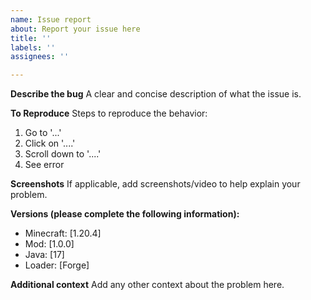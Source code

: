 ```yaml
---
name: Issue report
about: Report your issue here
title: ''
labels: ''
assignees: ''

---
```


**Describe the bug**
A clear and concise description of what the issue is.

**To Reproduce**
Steps to reproduce the behavior:
1. Go to '...'
2. Click on '....'
3. Scroll down to '....'
4. See error

**Screenshots**
If applicable, add screenshots/video to help explain your problem.

**Versions (please complete the following information):**
 - Minecraft: [1.20.4]
 - Mod: [1.0.0]
 - Java: [17]
 - Loader: [Forge]

**Additional context**
Add any other context about the problem here.
